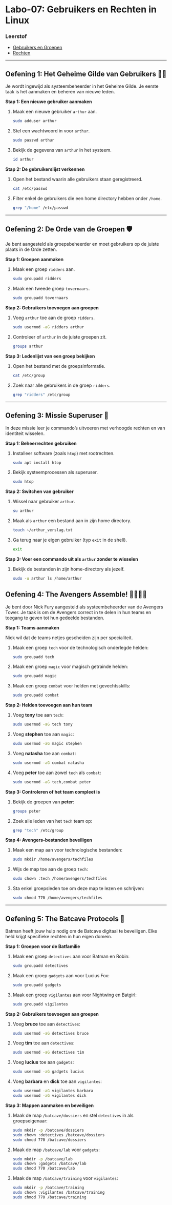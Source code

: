 # Labo-07: Gebruikers en Rechten in Linux

### Leerstof
- [Gebruikers en Groepen](/Linux/gebruikers.md)
- [Rechten](/Linux/rechten.md)

--- 

## Oefening 1: Het Geheime Gilde van Gebruikers 🧙‍♂️
Je wordt ingewijd als systeembeheerder in het Geheime Gilde. Je eerste taak is het aanmaken en beheren van nieuwe leden.

**Stap 1: Een nieuwe gebruiker aanmaken**
1. Maak een nieuwe gebruiker `arthur` aan.
   ```bash
   sudo adduser arthur
   ```

2. Stel een wachtwoord in voor `arthur`.
   ```bash
   sudo passwd arthur
   ```

3. Bekijk de gegevens van `arthur` in het systeem.
   ```bash
   id arthur
   ```

**Stap 2: De gebruikerslijst verkennen**
1. Open het bestand waarin alle gebruikers staan geregistreerd.
   ```bash
   cat /etc/passwd
   ```

2. Filter enkel de gebruikers die een home directory hebben onder `/home`.
   ```bash
   grep "/home" /etc/passwd
   ```

---

## Oefening 2: De Orde van de Groepen 🛡️
Je bent aangesteld als groepsbeheerder en moet gebruikers op de juiste plaats in de Orde zetten.

**Stap 1: Groepen aanmaken**
1. Maak een groep `ridders` aan.
   ```bash
   sudo groupadd ridders
   ```

2. Maak een tweede groep `tovernaars`.
   ```bash
   sudo groupadd tovernaars
   ```

**Stap 2: Gebruikers toevoegen aan groepen**
1. Voeg `arthur` toe aan de groep `ridders`.
   ```bash
   sudo usermod -aG ridders arthur
   ```

2. Controleer of `arthur` in de juiste groepen zit.
   ```bash
   groups arthur
   ```

**Stap 3: Ledenlijst van een groep bekijken**
1. Open het bestand met de groepsinformatie.
   ```bash
   cat /etc/group
   ```

2. Zoek naar alle gebruikers in de groep `ridders`.
   ```bash
   grep "ridders" /etc/group
   ```

---

## Oefening 3: Missie Superuser 🚀
In deze missie leer je commando’s uitvoeren met verhoogde rechten en van identiteit wisselen.

**Stap 1: Beheerrechten gebruiken**
1. Installeer software (zoals `htop`) met rootrechten.
   ```bash
   sudo apt install htop
   ```

2. Bekijk systeemprocessen als superuser.
   ```bash
   sudo htop
   ```

**Stap 2: Switchen van gebruiker**
1. Wissel naar gebruiker `arthur`.
   ```bash
   su arthur
   ```

2. Maak als `arthur` een bestand aan in zijn home directory.
   ```bash
   touch ~/arthur_verslag.txt
   ```

3. Ga terug naar je eigen gebruiker (typ `exit` in de shell).
   ```bash
   exit
   ```

**Stap 3: Voer een commando uit als `arthur` zonder te wisselen**
1. Bekijk de bestanden in zijn home-directory als jezelf.
   ```bash
   sudo -u arthur ls /home/arthur
   ```

## Oefening 4: The Avengers Assemble! 🦸‍♂️🦸‍♀️  
Je bent door Nick Fury aangesteld als systeembeheerder van de Avengers Tower. Je taak is om de Avengers correct in te delen in hun teams en toegang te geven tot hun gedeelde bestanden.

**Stap 1: Teams aanmaken**

Nick wil dat de teams netjes gescheiden zijn per specialiteit.

1. Maak een groep `tech` voor de technologisch onderlegde helden:
   ```bash
   sudo groupadd tech
   ```

2. Maak een groep `magic` voor magisch getrainde helden:
   ```bash
   sudo groupadd magic
   ```

3. Maak een groep `combat` voor helden met gevechtsskills:
   ```bash
   sudo groupadd combat
   ```

**Stap 2: Helden toevoegen aan hun team**

1. Voeg **tony** toe aan `tech`:
   ```bash
   sudo usermod -aG tech tony
   ```

2. Voeg **stephen** toe aan `magic`:
   ```bash
   sudo usermod -aG magic stephen
   ```

3. Voeg **natasha** toe aan `combat`:
   ```bash
   sudo usermod -aG combat natasha
   ```

4. Voeg **peter** toe aan zowel `tech` als `combat`:
   ```bash
   sudo usermod -aG tech,combat peter
   ```

**Stap 3: Controleren of het team compleet is**

1. Bekijk de groepen van **peter**:
   ```bash
   groups peter
   ```

2. Zoek alle leden van het `tech` team op:
   ```bash
   grep "tech" /etc/group
   ```

**Stap 4: Avengers-bestanden beveiligen**

1. Maak een map aan voor technologische bestanden:
   ```bash
   sudo mkdir /home/avengers/techfiles
   ```

2. Wijs de map toe aan de groep `tech`:
   ```bash
   sudo chown :tech /home/avengers/techfiles
   ```

3. Sta enkel groepsleden toe om deze map te lezen en schrijven:
   ```bash
   sudo chmod 770 /home/avengers/techfiles
   ```

---

## Oefening 5: The Batcave Protocols 🦇  
Batman heeft jouw hulp nodig om de Batcave digitaal te beveiligen. Elke held krijgt specifieke rechten in hun eigen domein.

**Stap 1: Groepen voor de Batfamilie**

1. Maak een groep `detectives` aan voor Batman en Robin:
   ```bash
   sudo groupadd detectives
   ```

2. Maak een groep `gadgets` aan voor Lucius Fox:
   ```bash
   sudo groupadd gadgets
   ```

3. Maak een groep `vigilantes` aan voor Nightwing en Batgirl:
   ```bash
   sudo groupadd vigilantes
   ```

**Stap 2: Gebruikers toevoegen aan groepen**

1. Voeg **bruce** toe aan `detectives`:
   ```bash
   sudo usermod -aG detectives bruce
   ```

2. Voeg **tim** toe aan `detectives`:
   ```bash
   sudo usermod -aG detectives tim
   ```

3. Voeg **lucius** toe aan `gadgets`:
   ```bash
   sudo usermod -aG gadgets lucius
   ```

4. Voeg **barbara** en **dick** toe aan `vigilantes`:
   ```bash
   sudo usermod -aG vigilantes barbara
   sudo usermod -aG vigilantes dick
   ```

**Stap 3: Mappen aanmaken en beveiligen**

1. Maak de map `/batcave/dossiers` en stel `detectives` in als groepseigenaar:
   ```bash
   sudo mkdir -p /batcave/dossiers
   sudo chown :detectives /batcave/dossiers
   sudo chmod 770 /batcave/dossiers
   ```

2. Maak de map `/batcave/lab` voor `gadgets`:
   ```bash
   sudo mkdir -p /batcave/lab
   sudo chown :gadgets /batcave/lab
   sudo chmod 770 /batcave/lab
   ```

3. Maak de map `/batcave/training` voor `vigilantes`:
   ```bash
   sudo mkdir -p /batcave/training
   sudo chown :vigilantes /batcave/training
   sudo chmod 770 /batcave/training
   ```
